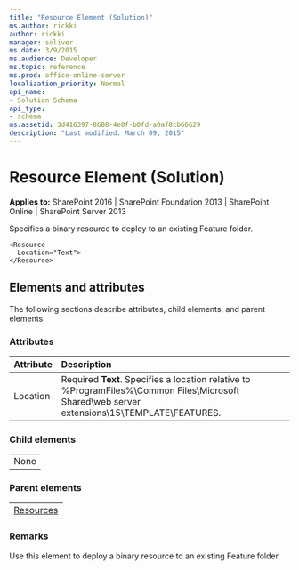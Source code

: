 ```yaml
---
title: "Resource Element (Solution)"
ms.author: rickki
author: rickki
manager: soliver
ms.date: 3/9/2015
ms.audience: Developer
ms.topic: reference
ms.prod: office-online-server
localization_priority: Normal
api_name:
- Solution Schema
api_type:
- schema
ms.assetid: 3d416397-8688-4e0f-b0fd-a0af8cb66629
description: "Last modified: March 09, 2015"
---
```


# Resource Element (Solution)

 
  
 **Applies to:** SharePoint 2016 | SharePoint Foundation 2013 | SharePoint Online | SharePoint Server 2013
  
Specifies a binary resource to deploy to an existing Feature folder.
  
```
<Resource
  Location="Text">
</Resource>
```

## Elements and attributes

The following sections describe attributes, child elements, and parent elements.

### Attributes

|**Attribute**|**Description**|
|:-----|:-----|
|Location  <br/> |Required **Text**. Specifies a location relative to %ProgramFiles%\Common Files\Microsoft Shared\web server extensions\15\TEMPLATE\FEATURES.  <br/> |
   
### Child elements

||
|:-----|
|None |
   
### Parent elements

||
|:-----|
|[Resources](resources-element-solution.md)|
   
### Remarks

Use this element to deploy a binary resource to an existing Feature folder.
  


